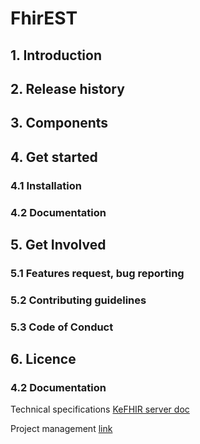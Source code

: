 # FhirEST
## 1. Introduction
## 2. Release history
## 3. Components
## 4. Get started
### 4.1 Installation
### 4.2 Documentation
## 5. Get Involved
### 5.1 Features request, bug reporting
### 5.2 Contributing guidelines
### 5.3 Code of Conduct
## 6. Licence

### 4.2 Documentation
Technical specifications
[KeFHIR server doc](https://wiki.kodality.dev/en/fhir-server)

Project management
[link](https://gitlab.com/kodality/fhir/kefhir/-/wikis/home)
